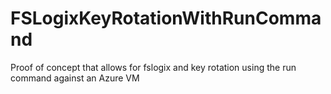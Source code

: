 # FSLogixKeyRotationWithRunCommand
Proof of concept that allows for fslogix and key rotation using the run command against an Azure VM
